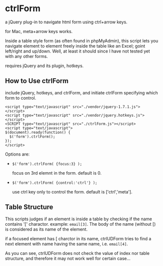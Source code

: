 ctrlForm
========

a jQuery plug-in to navigate html form using ctrl+arrow keys.

for Mac, meta+arrow keys works. 

Inside a table style form (as often found in phpMyAdmin), this 
script lets you navigate element to element freely inside the 
table like an Excel; goint left/right and up/down. Well, at least 
it should since I have not tested yet with any other forms. 

requires jQuery and its plugin, hotkeys. 

How to Use ctrlForm
---------------------

include jQuery, hotkeys, and ctrlForm, and initiate ctrlForm 
specifying which form to control. 

    <script type="text/javascript" src="./vendor/jquery-1.7.1.js"></script>
    <script type="text/javascript" src="./vendor/jquery.hotkeys.js"></script>
    <SCRIPT type="text/javascript" src="./ctrlForm.js"></script>
    <script type="text/javascript">
    $(document).ready(function() {
      $('form').ctrlForm();
    });
    </script>

Options are:

* `$('form').ctrlForm( {focus:3} );` 

    focus on 3rd elemnt in the form. default is 0.

* `$('form').ctrlForm( {control:'ctrl'} );` 

    use ctrl key only to control the form. 
    default is ['ctrl','meta'].


Table Structure
---------------

This scripts judges if an element is inside a table by checking 
if the name contains '[' charactor. example: `email[3]`. The 
body of the name (without [) is considered as its name of the element. 

if a focused element has [ charctor in its name, ctrlUDForm tries to 
find a next element with name having the same name, i.e. `email[4]`.

As you can see, ctrlUDForm does not check the value of index nor table 
structure, and therefore it may not work well for certain case...
